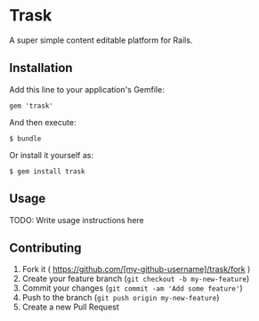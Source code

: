 # Trask

A super simple content editable platform for Rails.

## Installation

Add this line to your application's Gemfile:

    gem 'trask'

And then execute:

    $ bundle

Or install it yourself as:

    $ gem install trask

## Usage

TODO: Write usage instructions here

## Contributing

1. Fork it ( https://github.com/[my-github-username]/trask/fork )
2. Create your feature branch (`git checkout -b my-new-feature`)
3. Commit your changes (`git commit -am 'Add some feature'`)
4. Push to the branch (`git push origin my-new-feature`)
5. Create a new Pull Request
